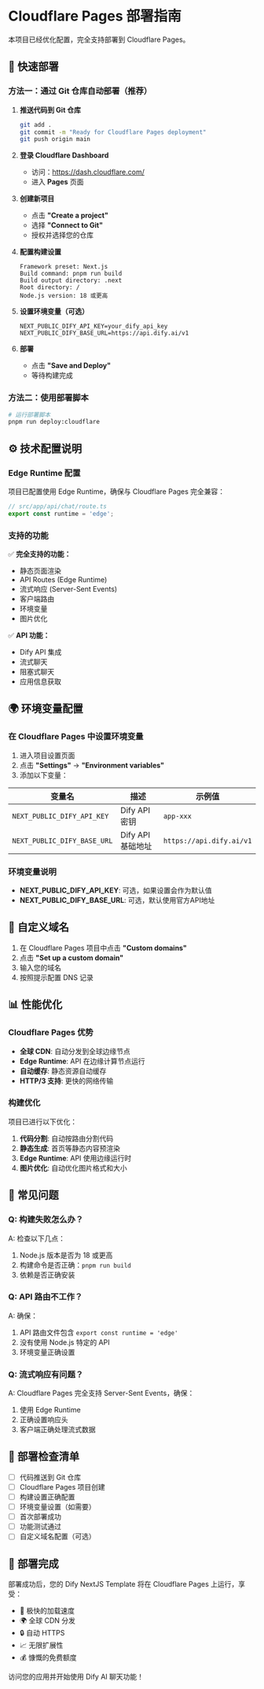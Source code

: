 # Cloudflare Pages 部署指南

本项目已经优化配置，完全支持部署到 Cloudflare Pages。

## 🚀 快速部署

### 方法一：通过 Git 仓库自动部署（推荐）

1. **推送代码到 Git 仓库**
   ```bash
   git add .
   git commit -m "Ready for Cloudflare Pages deployment"
   git push origin main
   ```

2. **登录 Cloudflare Dashboard**
   - 访问：https://dash.cloudflare.com/
   - 进入 **Pages** 页面

3. **创建新项目**
   - 点击 **"Create a project"**
   - 选择 **"Connect to Git"**
   - 授权并选择您的仓库

4. **配置构建设置**
   ```
   Framework preset: Next.js
   Build command: pnpm run build
   Build output directory: .next
   Root directory: /
   Node.js version: 18 或更高
   ```

5. **设置环境变量（可选）**
   ```
   NEXT_PUBLIC_DIFY_API_KEY=your_dify_api_key
   NEXT_PUBLIC_DIFY_BASE_URL=https://api.dify.ai/v1
   ```

6. **部署**
   - 点击 **"Save and Deploy"**
   - 等待构建完成

### 方法二：使用部署脚本

```bash
# 运行部署脚本
pnpm run deploy:cloudflare
```

## ⚙️ 技术配置说明

### Edge Runtime 配置

项目已配置使用 Edge Runtime，确保与 Cloudflare Pages 完全兼容：

```typescript
// src/app/api/chat/route.ts
export const runtime = 'edge';
```

### 支持的功能

✅ **完全支持的功能：**
- 静态页面渲染
- API Routes (Edge Runtime)
- 流式响应 (Server-Sent Events)
- 客户端路由
- 环境变量
- 图片优化

✅ **API 功能：**
- Dify API 集成
- 流式聊天
- 阻塞式聊天
- 应用信息获取

## 🌍 环境变量配置

### 在 Cloudflare Pages 中设置环境变量

1. 进入项目设置页面
2. 点击 **"Settings"** → **"Environment variables"**
3. 添加以下变量：

| 变量名 | 描述 | 示例值 |
|--------|------|--------|
| `NEXT_PUBLIC_DIFY_API_KEY` | Dify API 密钥 | `app-xxx` |
| `NEXT_PUBLIC_DIFY_BASE_URL` | Dify API 基础地址 | `https://api.dify.ai/v1` |

### 环境变量说明

- **NEXT_PUBLIC_DIFY_API_KEY**: 可选，如果设置会作为默认值
- **NEXT_PUBLIC_DIFY_BASE_URL**: 可选，默认使用官方API地址

## 🔧 自定义域名

1. 在 Cloudflare Pages 项目中点击 **"Custom domains"**
2. 点击 **"Set up a custom domain"**
3. 输入您的域名
4. 按照提示配置 DNS 记录

## 📊 性能优化

### Cloudflare Pages 优势

- **全球 CDN**: 自动分发到全球边缘节点
- **Edge Runtime**: API 在边缘计算节点运行
- **自动缓存**: 静态资源自动缓存
- **HTTP/3 支持**: 更快的网络传输

### 构建优化

项目已进行以下优化：

1. **代码分割**: 自动按路由分割代码
2. **静态生成**: 首页等静态内容预渲染
3. **Edge Runtime**: API 使用边缘运行时
4. **图片优化**: 自动优化图片格式和大小

## 🐛 常见问题

### Q: 构建失败怎么办？

A: 检查以下几点：
1. Node.js 版本是否为 18 或更高
2. 构建命令是否正确：`pnpm run build`
3. 依赖是否正确安装

### Q: API 路由不工作？

A: 确保：
1. API 路由文件包含 `export const runtime = 'edge'`
2. 没有使用 Node.js 特定的 API
3. 环境变量正确设置

### Q: 流式响应有问题？

A: Cloudflare Pages 完全支持 Server-Sent Events，确保：
1. 使用 Edge Runtime
2. 正确设置响应头
3. 客户端正确处理流式数据

## 📝 部署检查清单

- [ ] 代码推送到 Git 仓库
- [ ] Cloudflare Pages 项目创建
- [ ] 构建设置正确配置
- [ ] 环境变量设置（如需要）
- [ ] 首次部署成功
- [ ] 功能测试通过
- [ ] 自定义域名配置（可选）

## 🎉 部署完成

部署成功后，您的 Dify NextJS Template 将在 Cloudflare Pages 上运行，享受：

- 🚀 极快的加载速度
- 🌍 全球 CDN 分发
- 🔒 自动 HTTPS
- 📈 无限扩展性
- 💰 慷慨的免费额度

访问您的应用并开始使用 Dify AI 聊天功能！ 